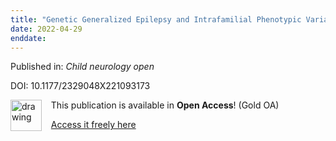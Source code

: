 ```yaml
---
title: "Genetic Generalized Epilepsy and Intrafamilial Phenotypic Variability with Distal 7q11.23 Deletion."
date: 2022-04-29
enddate:
---
```


Published in: *Child neurology open*

DOI: 10.1177/2329048X221093173

<img src="https://upload.wikimedia.org/wikipedia/commons/thumb/7/77/Open_Access_logo_PLoS_transparent.svg/800px-Open_Access_logo_PLoS_transparent.svg.png" alt="drawing" width="50" align="left"/> &nbsp;&nbsp;&nbsp;This publication is available in **Open Access**! (Gold OA)

&nbsp;&nbsp;&nbsp;[Access it freely here](https://journals.sagepub.com/doi/pdf/10.1177/2329048X221093173
)

